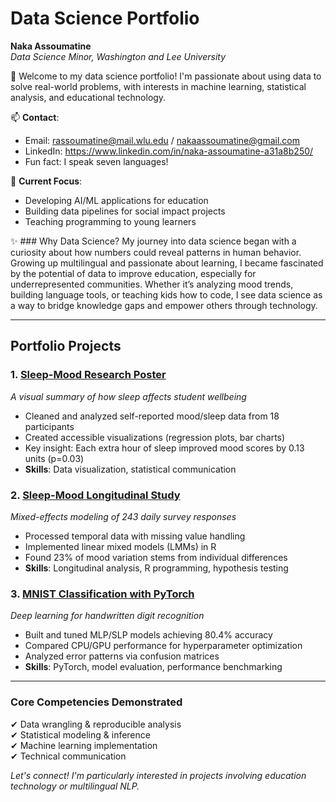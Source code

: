 # Data Science Portfolio  
**Naka Assoumatine**  
*Data Science Minor, Washington and Lee University*  

👋 Welcome to my data science portfolio! I'm passionate about using data to solve real-world problems, with interests in machine learning, statistical analysis, and educational technology.  

📫 **Contact**:  
- Email: rassoumatine@mail.wlu.edu / nakaassoumatine@gmail.com
- LinkedIn: https://www.linkedin.com/in/naka-assoumatine-a31a8b250/
- Fun fact: I speak seven languages!  

🔭 **Current Focus**:  
- Developing AI/ML applications for education  
- Building data pipelines for social impact projects  
- Teaching programming to young learners

✨ ### Why Data Science?
My journey into data science began with a curiosity about how numbers could reveal patterns in human behavior. Growing up multilingual and passionate about learning, I became fascinated by the potential of data to improve education, especially for underrepresented communities. Whether it’s analyzing mood trends, building language tools, or teaching kids how to code, I see data science as a way to bridge knowledge gaps and empower others through technology.

---

## Portfolio Projects  

### 1. [Sleep-Mood Research Poster](sleep-mood-study/Assoumatine_CBSC185_Sleep_Mood_Poster.pdf)  
*A visual summary of how sleep affects student wellbeing*  
- Cleaned and analyzed self-reported mood/sleep data from 18 participants  
- Created accessible visualizations (regression plots, bar charts)  
- Key insight: Each extra hour of sleep improved mood scores by 0.13 units (p=0.03)  
- **Skills**: Data visualization, statistical communication  

### 2. [Sleep-Mood Longitudinal Study](sleep-mood-study/Assoumatine_CBSC185_Sleep_Mood_Study.pdf)  
*Mixed-effects modeling of 243 daily survey responses*  
- Processed temporal data with missing value handling  
- Implemented linear mixed models (LMMs) in R  
- Found 23% of mood variation stems from individual differences  
- **Skills**: Longitudinal analysis, R programming, hypothesis testing  

### 3. [MNIST Classification with PyTorch](mnist-classifier/Assoumatine_CSCI315_MLP_MNIST_Analysis.pdf)  
*Deep learning for handwritten digit recognition*  
- Built and tuned MLP/SLP models achieving 80.4% accuracy  
- Compared CPU/GPU performance for hyperparameter optimization  
- Analyzed error patterns via confusion matrices  
- **Skills**: PyTorch, model evaluation, performance benchmarking  

---

### Core Competencies Demonstrated  
✔ Data wrangling & reproducible analysis  
✔ Statistical modeling & inference  
✔ Machine learning implementation  
✔ Technical communication  

*Let's connect! I'm particularly interested in projects involving education technology or multilingual NLP.*
